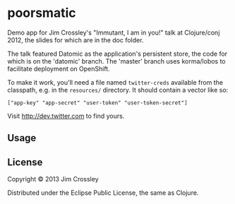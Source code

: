 # poorsmatic

Demo app for Jim Crossley's "Immutant, I am in you!" talk at
Clojure/conj 2012, the slides for which are in the doc folder.

The talk featured Datomic as the application's persistent store, the
code for which is on the 'datomic' branch. The 'master' branch uses
korma/lobos to facilitate deployment on OpenShift.

To make it work, you'll need a file named `twitter-creds` available
from the classpath, e.g. in the `resources/` directory. It should
contain a vector like so:

    ["app-key" "app-secret" "user-token" "user-token-secret"]

Visit http://dev.twitter.com to find yours.

## Usage

## License

Copyright © 2013 Jim Crossley

Distributed under the Eclipse Public License, the same as Clojure.

